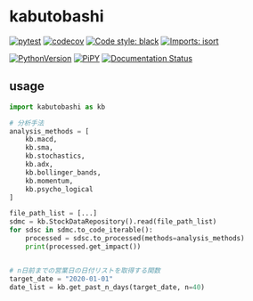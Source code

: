 # kabutobashi

[![pytest](https://github.com/gsy0911/kabutobashi/workflows/pytest/badge.svg)](https://github.com/gsy0911/kabutobashi/actions?query=workflow%3Apytest)
[![codecov](https://codecov.io/gh/gsy0911/kabutobashi/branch/master/graph/badge.svg)](https://codecov.io/gh/gsy0911/kabutobashi)
[![Code style: black](https://img.shields.io/badge/code%20style-black-000000.svg)](https://github.com/psf/black)
[![Imports: isort](https://img.shields.io/badge/%20imports-isort-%231674b1?style=flat&labelColor=ef8336)](https://pycqa.github.io/isort/)

[![PythonVersion](https://img.shields.io/pypi/pyversions/kabutobashi.svg)](https://pypi.org/project/kabutobashi/)
[![PiPY](https://img.shields.io/pypi/v/kabutobashi.svg)](https://pypi.org/project/kabutobashi/)
[![Documentation Status](https://readthedocs.org/projects/kabutobashi/badge/?version=latest)](https://kabutobashi.readthedocs.io/en/latest/?badge=latest)

## usage

```python
import kabutobashi as kb

# 分析手法
analysis_methods = [
    kb.macd, 
    kb.sma, 
    kb.stochastics, 
    kb.adx, 
    kb.bollinger_bands, 
    kb.momentum, 
    kb.psycho_logical
]

file_path_list = [...]
sdmc = kb.StockDataRepository().read(file_path_list)
for sdsc in sdmc.to_code_iterable():
    processed = sdsc.to_processed(methods=analysis_methods)
    print(processed.get_impact())


# n日前までの営業日の日付リストを取得する関数
target_date = "2020-01-01"
date_list = kb.get_past_n_days(target_date, n=40)

```

